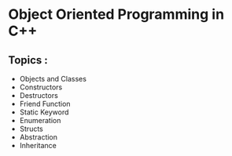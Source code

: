 # Object Oriented Programming in C++

## Topics :

- Objects and Classes
- Constructors
- Destructors
- Friend Function
- Static Keyword
- Enumeration
- Structs
- Abstraction
- Inheritance